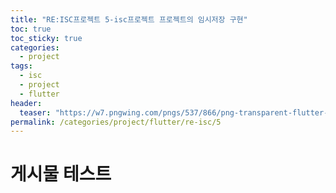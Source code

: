 ```yaml
---
title: "RE:ISC프로젝트 5-isc프로젝트 프로젝트의 임시저장 구현"
toc: true
toc_sticky: true
categories:
  - project
tags:
  - isc
  - project
  - flutter
header:
  teaser: "https://w7.pngwing.com/pngs/537/866/png-transparent-flutter-hd-logo-thumbnail.png"
permalink: /categories/project/flutter/re-isc/5
---
```

# 게시물 테스트
